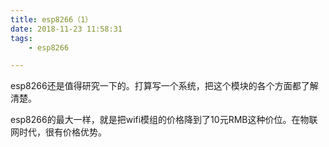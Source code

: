 ```yaml
---
title: esp8266（1）
date: 2018-11-23 11:58:31
tags:
	- esp8266

---
```




esp8266还是值得研究一下的。打算写一个系统，把这个模块的各个方面都了解清楚。

esp8266的最大一样，就是把wifi模组的价格降到了10元RMB这种价位。在物联网时代，很有价格优势。












